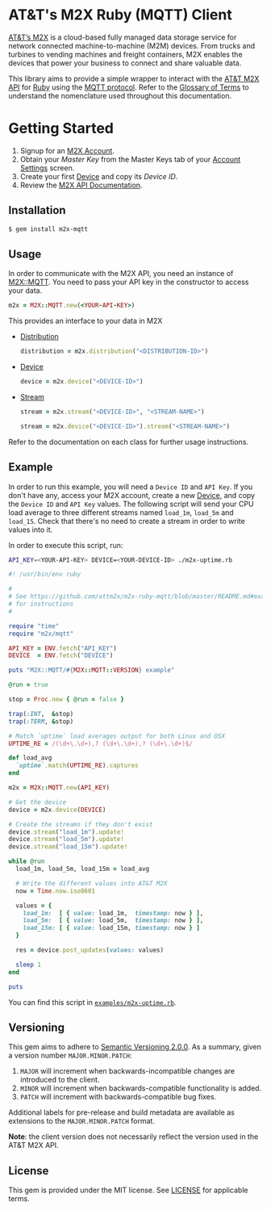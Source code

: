 # AT&T's M2X Ruby (MQTT) Client

[AT&T’s M2X](https://m2x.att.com/) is a cloud-based fully managed data storage service for network connected machine-to-machine (M2M) devices. From trucks and turbines to vending machines and freight containers, M2X enables the devices that power your business to connect and share valuable data.

This library aims to provide a simple wrapper to interact with the [AT&T M2X API](https://m2x.att.com/developer/documentation/overview) for [Ruby](https://www.ruby-lang.org/en/) using the [MQTT protocol](http://mqtt.org/). Refer to the [Glossary of Terms](https://m2x.att.com/developer/documentation/glossary) to understand the nomenclature used throughout this documentation.


Getting Started
==========================
1. Signup for an [M2X Account](https://m2x.att.com/signup).
2. Obtain your _Master Key_ from the Master Keys tab of your [Account Settings](https://m2x.att.com/account) screen.
2. Create your first [Device](https://m2x.att.com/devices) and copy its _Device ID_.
3. Review the [M2X API Documentation](https://m2x.att.com/developer/documentation/overview).

## Installation

```bash
$ gem install m2x-mqtt
```
## Usage

In order to communicate with the M2X API, you need an instance of [M2X::MQTT](lib/m2x/mqtt.rb). You need to pass your API key in the constructor to access your data.

```ruby
m2x = M2X::MQTT.new(<YOUR-API-KEY>)
```

This provides an interface to your data in M2X

- [Distribution](lib/m2x/mqtt/distribution.rb)
  ```ruby
  distribution = m2x.distribution("<DISTRIBUTION-ID>")
  ```

- [Device](lib/m2x/mqtt/device.rb)
  ```ruby
  device = m2x.device("<DEVICE-ID>")
  ```

- [Stream](lib/m2x/mqtt/stream.rb)
  ```ruby
  stream = m2x.stream("<DEVICE-ID>", "<STREAM-NAME>")

  stream = m2x.device("<DEVICE-ID>").stream("<STREAM-NAME>")
  ```

Refer to the documentation on each class for further usage instructions.

## Example

In order to run this example, you will need a `Device ID` and `API Key`. If you don't have any, access your M2X account, create a new [Device](https://m2x.att.com/devices), and copy the `Device ID` and `API Key` values. The following script will send your CPU load average to three different streams named `load_1m`, `load_5m` and `load_15`. Check that there's no need to create a stream in order to write values into it.

In order to execute this script, run:

```bash
API_KEY=<YOUR-API-KEY> DEVICE=<YOUR-DEVICE-ID> ./m2x-uptime.rb
```

```ruby
#! /usr/bin/env ruby

#
# See https://github.com/attm2x/m2x-ruby-mqtt/blob/master/README.md#example-usage
# for instructions
#

require "time"
require "m2x/mqtt"

API_KEY = ENV.fetch("API_KEY")
DEVICE  = ENV.fetch("DEVICE")

puts "M2X::MQTT/#{M2X::MQTT::VERSION} example"

@run = true

stop = Proc.new { @run = false }

trap(:INT,  &stop)
trap(:TERM, &stop)

# Match `uptime` load averages output for both Linux and OSX
UPTIME_RE = /(\d+\.\d+),? (\d+\.\d+),? (\d+\.\d+)$/

def load_avg
  `uptime`.match(UPTIME_RE).captures
end

m2x = M2X::MQTT.new(API_KEY)

# Get the device
device = m2x.device(DEVICE)

# Create the streams if they don't exist
device.stream("load_1m").update!
device.stream("load_5m").update!
device.stream("load_15m").update!

while @run
  load_1m, load_5m, load_15m = load_avg

  # Write the different values into AT&T M2X
  now = Time.now.iso8601

  values = {
    load_1m:  [ { value: load_1m,  timestamp: now } ],
    load_5m:  [ { value: load_5m,  timestamp: now } ],
    load_15m: [ { value: load_15m, timestamp: now } ]
  }

  res = device.post_updates(values: values)

  sleep 1
end

puts
```

You can find this script in [`examples/m2x-uptime.rb`](examples/m2x-uptime.rb).

## Versioning

This gem aims to adhere to [Semantic Versioning 2.0.0](http://semver.org/). As a summary, given a version number `MAJOR.MINOR.PATCH`:

1. `MAJOR` will increment when backwards-incompatible changes are introduced to the client.
2. `MINOR` will increment when backwards-compatible functionality is added.
3. `PATCH` will increment with backwards-compatible bug fixes.

Additional labels for pre-release and build metadata are available as extensions to the `MAJOR.MINOR.PATCH` format.

**Note**: the client version does not necessarily reflect the version used in the AT&T M2X API.

## License

This gem is provided under the MIT license. See [LICENSE](LICENSE) for applicable terms.
